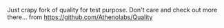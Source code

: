Just crapy fork of quality for test purpose. Don't care and check out more there... from https://github.com/Athenolabs/Quality

